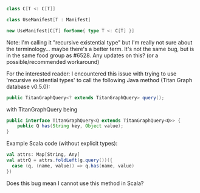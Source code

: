 ```scala
class C[T <: C[T]]

class UseManifest[T : Manifest]

new UseManifest[C[T] forSome{ type T <: C[T] }]
```

Note: I'm calling it "recursive existential type" but I'm really not sure about the terminology... maybe there's a better term.
It's not the same bug, but is in the same food group as #6528.
Any updates on this? (or a possible/recommended workaround)

For the interested reader: I encountered this issue with trying to use 'recursive existential types' to call the following Java method (Titan Graph database v0.5.0):
```java
public TitanGraphQuery<? extends TitanGraphQuery> query();
```
with TitanGraphQuery being
```java
public interface TitanGraphQuery<Q extends TitanGraphQuery<Q>> {
    public Q has(String key, Object value);
}
```

Example Scala code (without explicit types):
```scala
val attrs: Map[String, Any]
val attrQ = attrs.foldLeft(g.query())({
  case (q, (name, value)) => q.has(name, value)
})
```

Does this bug mean I cannot use this method in Scala?
